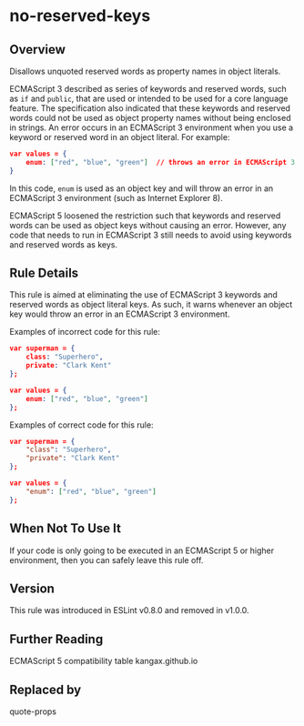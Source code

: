 

# no-reserved-keys
## Overview

Disallows unquoted reserved words as property names in object literals.

ECMAScript 3 described as series of keywords and reserved words, such as `if` and `public`, that are used or intended to be used for a core language feature. The specification also indicated that these keywords and reserved words could not be used as object property names without being enclosed in strings. An error occurs in an ECMAScript 3 environment when you use a keyword or reserved word in an object literal. For example:


```json
var values = {
    enum: ["red", "blue", "green"]  // throws an error in ECMAScript 3
}
```

In this code, `enum` is used as an object key and will throw an error in an ECMAScript 3 environment (such as Internet Explorer 8).

ECMAScript 5 loosened the restriction such that keywords and reserved words can be used as object keys without causing an error. However, any code that needs to run in ECMAScript 3 still needs to avoid using keywords and reserved words as keys.

## Rule Details

This rule is aimed at eliminating the use of ECMAScript 3 keywords and reserved words as object literal keys. As such, it warns whenever an object key would throw an error in an ECMAScript 3 environment.

Examples of incorrect code for this rule:


```json
var superman = {
    class: "Superhero",
    private: "Clark Kent"
};

var values = {
    enum: ["red", "blue", "green"]
};
```

Examples of correct code for this rule:


```json
var superman = {
    "class": "Superhero",
    "private": "Clark Kent"
};

var values = {
    "enum": ["red", "blue", "green"]
};
```

## When Not To Use It

If your code is only going to be executed in an ECMAScript 5 or higher environment, then you can safely leave this rule off.

## Version

This rule was introduced in ESLint v0.8.0
                 and removed in v1.0.0.

## Further Reading

ECMAScript 5 compatibility table 
 kangax.github.io


## Replaced by
quote-props
